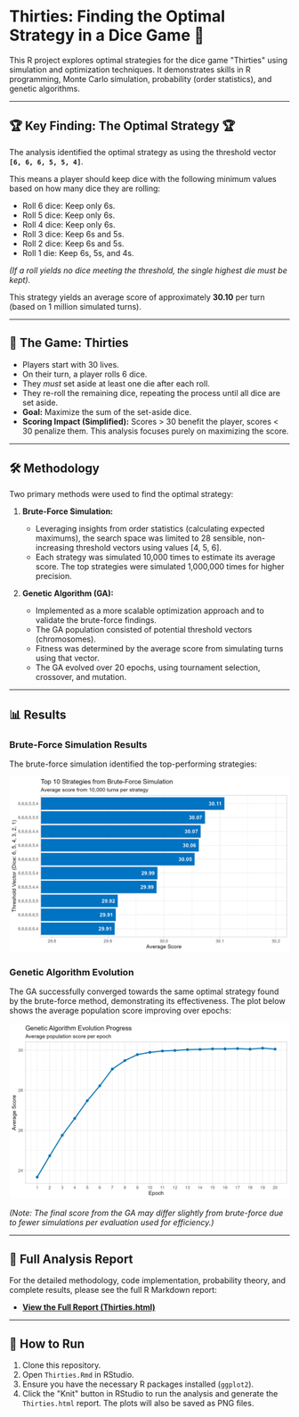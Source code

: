 # Thirties: Finding the Optimal Strategy in a Dice Game 🎲

This R project explores optimal strategies for the dice game "Thirties" using simulation and optimization techniques. It demonstrates skills in R programming, Monte Carlo simulation, probability (order statistics), and genetic algorithms.

---

## 🏆 Key Finding: The Optimal Strategy 🏆

The analysis identified the optimal strategy as using the threshold vector **`[6, 6, 6, 5, 5, 4]`**.

This means a player should keep dice with the following minimum values based on how many dice they are rolling:
* Roll 6 dice: Keep only 6s.
* Roll 5 dice: Keep only 6s.
* Roll 4 dice: Keep only 6s.
* Roll 3 dice: Keep 6s and 5s.
* Roll 2 dice: Keep 6s and 5s.
* Roll 1 die: Keep 6s, 5s, and 4s.

*(If a roll yields no dice meeting the threshold, the single highest die must be kept).*

This strategy yields an average score of approximately **30.10** per turn (based on 1 million simulated turns).

---

## 📖 The Game: Thirties

* Players start with 30 lives.
* On their turn, a player rolls 6 dice.
* They *must* set aside at least one die after each roll.
* They re-roll the remaining dice, repeating the process until all dice are set aside.
* **Goal:** Maximize the sum of the set-aside dice.
* **Scoring Impact (Simplified):** Scores > 30 benefit the player, scores < 30 penalize them. This analysis focuses purely on maximizing the score.

---

## 🛠️ Methodology

Two primary methods were used to find the optimal strategy:

1.  **Brute-Force Simulation:**
    * Leveraging insights from order statistics (calculating expected maximums), the search space was limited to 28 sensible, non-increasing threshold vectors using values \[4, 5, 6].
    * Each strategy was simulated 10,000 times to estimate its average score. The top strategies were simulated 1,000,000 times for higher precision.

2.  **Genetic Algorithm (GA):**
    * Implemented as a more scalable optimization approach and to validate the brute-force findings.
    * The GA population consisted of potential threshold vectors (chromosomes).
    * Fitness was determined by the average score from simulating turns using that vector.
    * The GA evolved over 20 epochs, using tournament selection, crossover, and mutation.

---

## 📊 Results

### Brute-Force Simulation Results

The brute-force simulation identified the top-performing strategies:

![Top 15 Strategies from Brute-Force Simulation](bruteforce_results_plot.png)

### Genetic Algorithm Evolution

The GA successfully converged towards the same optimal strategy found by the brute-force method, demonstrating its effectiveness. The plot below shows the average population score improving over epochs:

![Genetic Algorithm Evolution Progress](evolution_results_plot.png)

*(Note: The final score from the GA may differ slightly from brute-force due to fewer simulations per evaluation used for efficiency.)*

---

## 🔬 Full Analysis Report

For the detailed methodology, code implementation, probability theory, and complete results, please see the full R Markdown report:

* **[View the Full Report (Thirties.html)](Thirties.html)**

---

## 🚀 How to Run

1.  Clone this repository.
2.  Open `Thirties.Rmd` in RStudio.
3.  Ensure you have the necessary R packages installed (`ggplot2`).
4.  Click the "Knit" button in RStudio to run the analysis and generate the `Thirties.html` report. The plots will also be saved as PNG files.
